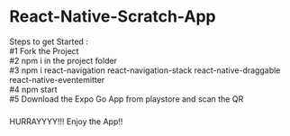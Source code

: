 # React-Native-Scratch-App

Steps to get Started :
<br>
 #1 Fork the Project
 <br>
 #2 npm i in the project folder
 <br>
 #3 npm i react-navigation react-navigation-stack react-native-draggable react-native-eventemitter
 <br>
 #4 npm start
 <br>
 #5 Download the Expo Go App from playstore and scan the QR
 <br> 
 ###
 HURRAYYYY!!!
 Enjoy the App!!
 ###
